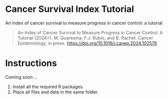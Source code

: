 # Cancer Survival Index Tutorial
An index of cancer survival to measure progress in cancer control: a tutorial 

> An Index of Cancer Survival to Measure Progress in Cancer Control: A Tutorial (2024+). M. Quaresma, F.J. Rubio, and B. Rachet. Cancer Epidemiology, in press. https://doi.org/10.1016/j.canep.2024.102576



# Instructions
Coming soon ...

1. Install all the required R packages.
2. Place all files and data in the same folder.
